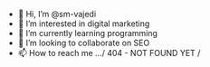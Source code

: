 - 👋 Hi, I’m @sm-vajedi
- 👀 I’m interested in digital marketing
- 🌱 I’m currently learning programming
- 💞️ I’m looking to collaborate on SEO
- 📫 How to reach me .../ 404 - NOT FOUND YET / 

<!---
sm-vajedi/sm-vajedi is a ✨ special ✨ repository because its `README.md` (this file) appears on your GitHub profile.
You can click the Preview link to take a look at your changes.
--->
